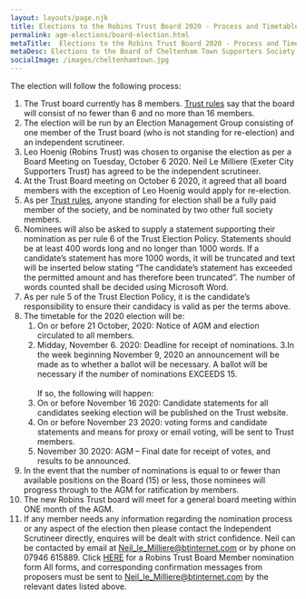 ```yaml
---
layout: layouts/page.njk
title: Elections to the Robins Trust Board 2020 - Process and Timetable
permalink: agm-elections/board-election.html
metaTitle:  Elections to the Robins Trust Board 2020 - Process and Timetable
metaDesc: Elections to the Board of Cheltenham Town Supporters Society Limited - 30 November 2020
socialImage: /images/cheltenhamtown.jpg
---
```


The election will follow the following process:
1. The Trust board currently has 8 members. [Trust rules](/images/RobinsTrustRules.pdf) say that the board will consist of no fewer than 6 and no more than 16 members.
2. The election will be run by an Election Management Group consisting of one member of the Trust board (who is not standing for re-election) and an independent scrutineer.
3. Leo Hoenig (Robins Trust) was chosen to organise the election as per a Board Meeting on Tuesday, October 6 2020. Neil Le Milliere (Exeter City Supporters Trust) has agreed to be the independent scrutineer.
4. At the Trust Board meeting on October 6 2020, it agreed that all board members with the exception of Leo Hoenig would apply for re-election. 
5. As per [Trust rules](/images/RobinsTrustRules.pdf), anyone standing for election shall be a fully paid member of the society, and be nominated by two other full society members.
6. Nominees will also be asked to supply a statement supporting their nomination as per rule 6 of the Trust Election Policy. Statements should be at least 400 words long and no longer than 1000 words. If a candidate’s statement has more 1000 words, it will be truncated and text will be inserted below stating “The candidate’s statement has exceeded the permitted amount and has therefore been truncated”. The number of words counted shall be decided using Microsoft Word.
7. As per rule 5 of the Trust Election Policy, it is the candidate’s responsibility to ensure their candidacy is valid as per the terms above.
8. The timetable for the 2020 election will be:
    1. On or before 21 October, 2020: Notice of AGM and election circulated to all members.
    2. Midday, November 6. 2020: Deadline for receipt of nominations.
    3.In the week beginning November 9, 2020 an announcement will be made as to whether a ballot will be necessary. A ballot will be necessary if the number of nominations EXCEEDS 15.<br>
    <br>If so, the following will happen: 
    4. On or before November 16 2020: Candidate statements for all candidates seeking election will be published on the Trust website.
    5. On or before November 23 2020: voting forms and candidate statements and means for proxy or email voting, will be sent to Trust members.
    6. November 30 2020: AGM – Final date for receipt of votes, and results to be announced.  
9. In the event that the number of nominations is equal to or fewer than available positions on the Board (15) or less, those nominees will progress through to the AGM for ratification by members. 
10. The new Robins Trust board will meet for a general board meeting within ONE month of the AGM.
11. If any member needs any information regarding the nomination process or any aspect of the election then please contact the Independent Scrutineer directly, enquires will be dealt with strict confidence. Neil can be contacted by email at [Neil_le_Milliere@btinternet.com](mailto:Neil_le_Milliere@btinternet.com) or by phone on 07946 615889.
Click [HERE](/images/trust-election-2020-board-nomination-form.docx) for a Robins Trust Board Member nomination form
All forms, and corresponding confirmation messages from proposers must be sent to [Neil_le_Milliere@btinternet.com](mailto:Neil_le_Milliere@btinternet.com) by the relevant dates listed above.



